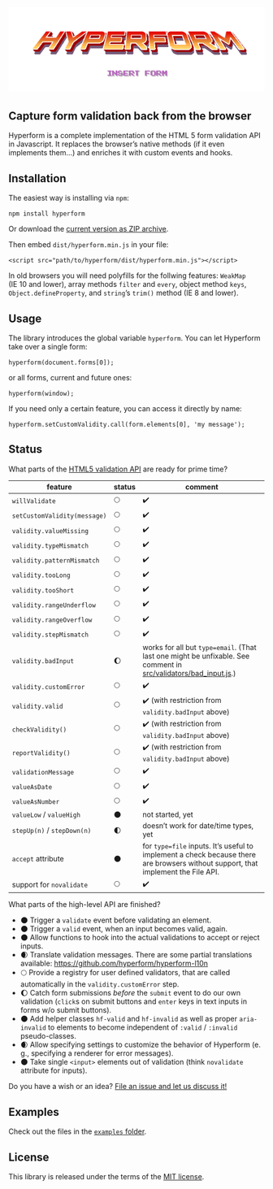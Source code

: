 # ![Text “Hyperform - Insert Form” in 80s arcade game style](stuff/header.png)

## Capture form validation back from the browser

Hyperform is a complete implementation of the HTML 5 form validation API in
Javascript. It replaces the browser’s native methods (if it even implements
them…) and enriches it with custom events and hooks.

## Installation

The easiest way is installing via `npm`:

    npm install hyperform

Or download the [current version as ZIP
archive](https://github.com/hyperform/hyperform/archive/master.zip).

Then embed `dist/hyperform.min.js` in your file:

    <script src="path/to/hyperform/dist/hyperform.min.js"></script>

In old browsers you will need polyfills for the follwing features: `WeakMap`
(IE 10 and lower), array methods `filter` and `every`, object method `keys`,
`Object.defineProperty`, and `string`’s `trim()` method (IE 8 and lower).

## Usage

The library introduces the global variable `hyperform`. You can let Hyperform
take over a single form:

    hyperform(document.forms[0]);

or all forms, current and future ones:

    hyperform(window);

If you need only a certain feature, you can access it directly by name:

    hyperform.setCustomValidity.call(form.elements[0], 'my message');

## Status

What parts of the [HTML5 validation
API](https://html.spec.whatwg.org/multipage/forms.html#constraints) are ready
for prime time?

| feature                      | status             | comment            |
| ---------------------------- | ------------------ | ------------------ |
| `willValidate`               | :full_moon:        | :heavy_check_mark: |
| `setCustomValidity(message)` | :full_moon:        | :heavy_check_mark: |
| `validity.valueMissing`      | :full_moon:        | :heavy_check_mark: |
| `validity.typeMismatch`      | :full_moon:        | :heavy_check_mark: |
| `validity.patternMismatch`   | :full_moon:        | :heavy_check_mark: |
| `validity.tooLong`           | :full_moon:        | :heavy_check_mark: |
| `validity.tooShort`          | :full_moon:        | :heavy_check_mark: |
| `validity.rangeUnderflow`    | :full_moon:        | :heavy_check_mark: |
| `validity.rangeOverflow`     | :full_moon:        | :heavy_check_mark: |
| `validity.stepMismatch`      | :full_moon:        | :heavy_check_mark: |
| `validity.badInput`          | :waxing_gibbous_moon: | works for all but `type=email`. (That last one might be unfixable. See comment in [src/validators/bad_input.js](src/validators/bad_input.js).) |
| `validity.customError`       | :full_moon:        | :heavy_check_mark: |
| `validity.valid`             | :full_moon:        | :heavy_check_mark: (with restriction from `validity.badInput` above) |
| `checkValidity()`            | :full_moon:        | :heavy_check_mark: (with restriction from `validity.badInput` above) |
| `reportValidity()`           | :full_moon:        | :heavy_check_mark: (with restriction from `validity.badInput` above) |
| `validationMessage`          | :full_moon:        | :heavy_check_mark: |
| `valueAsDate`                | :full_moon:        | :heavy_check_mark: |
| `valueAsNumber`              | :full_moon:        | :heavy_check_mark: |
| `valueLow` / `valueHigh`     | :new_moon:         | not started, yet   |
| `stepUp(n)` / `stepDown(n)`  | :first_quarter_moon: | doesn’t work for date/time types, yet |
| `accept` attribute           | :new_moon:         | for `type=file` inputs. It’s useful to implement a check because there are browsers without support, that implement the File API. |
| support for `novalidate`     | :full_moon:        | :heavy_check_mark: |

What parts of the high-level API are finished?

* :new_moon: Trigger a `validate` event before validating an element.
* :new_moon: Trigger a `valid` event, when an input becomes valid, again.
* :new_moon: Allow functions to hook into the actual validations to accept or
    reject inputs.
* :waxing_crescent_moon: Translate validation messages. There are some
    partial translations available: https://github.com/hyperform/hyperform-l10n
* :full_moon: Provide a registry for user defined validators, that are called
    automatically in the `validity.customError` step.
* :waxing_gibbous_moon: Catch form submissions _before_ the `submit` event to do our own
    validation (`click`s on submit buttons and `enter` keys in text inputs in
    forms w/o submit buttons).
* :new_moon: Add helper classes `hf-valid` and `hf-invalid` as well as proper
    `aria-invalid` to elements to become independent of `:valid` / `:invalid`
    pseudo-classes.
* :waxing_crescent_moon: Allow specifying settings to customize the behavior of Hyperform
    (e. g., specifying a renderer for error messages).
* :new_moon: Take single `<input>` elements out of validation (think
    `novalidate` attribute for inputs).

Do you have a wish or an idea? [File an issue and let us discuss
it!](https://github.com/hyperform/hyperform/issues/new)

## Examples

Check out the files in the [`examples`
folder](https://github.com/hyperform/hyperform/tree/master/examples).

## License

This library is released under the terms of the [MIT license](LICENSE.md).
